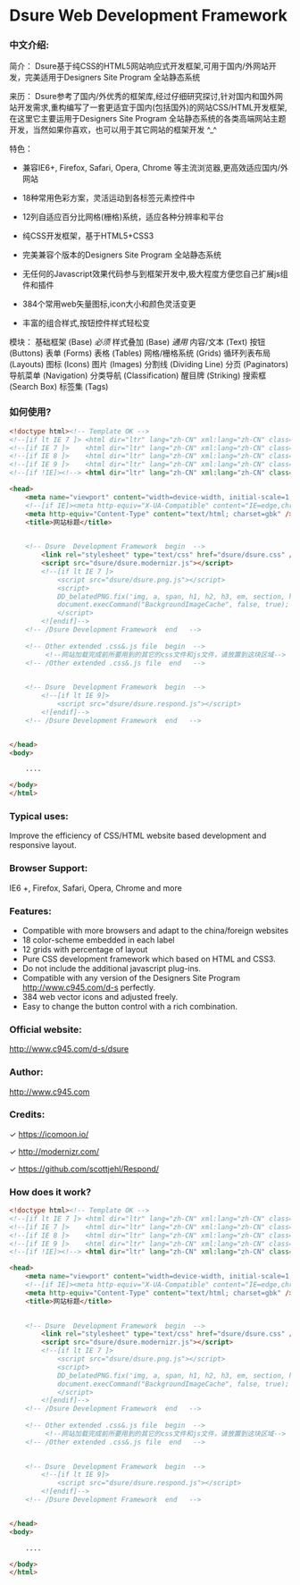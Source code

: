 #  Dsure Web Development Framework

### 中文介绍:

简介：
Dsure基于纯CSS的HTML5网站响应式开发框架,可用于国内/外网站开发，完美适用于Designers Site Program 全站静态系统

来历：
Dsure参考了国内/外优秀的框架库,经过仔细研究探讨,针对国内和国外网站开发需求,重构编写了一套更适宜于国内(包括国外)的网站CSS/HTML开发框架,在这里它主要运用于Designers Site Program 全站静态系统的各类高端网站主题开发，当然如果你喜欢，也可以用于其它网站的框架开发 ^_^

特色：
+ 兼容IE6+, Firefox, Safari, Opera, Chrome 等主流浏览器,更高效适应国内/外网站 

+ 18种常用色彩方案，灵活运动到各标签元素控件中 

+ 12列自适应百分比网格(栅格)系统，适应各种分辨率和平台 

+ 纯CSS开发框架，基于HTML5+CSS3 

+ 完美兼容个版本的Designers Site Program 全站静态系统 

+ 无任何的Javascript效果代码参与到框架开发中,极大程度方便您自己扩展js组件和插件

+ 384个常用web矢量图标,icon大小和颜色灵活变更 

+ 丰富的组合样式,按钮控件样式轻松变



模块：
基础框架 (Base) *必须*
样式叠加 (Base) *通用*
内容/文本 (Text)
按钮 (Buttons)
表单 (Forms)
表格 (Tables)
网格/栅格系统 (Grids)
循环列表布局 (Layouts)
图标 (Icons)
图片 (Images)
分割线 (Dividing Line)
分页 (Paginators)
导航菜单 (Navigation)
分类导航 (Classification)
醒目牌 (Striking)
搜索框 (Search Box)
标签集 (Tags)

### 如何使用?

```html
<!doctype html><!-- Template OK -->
<!--[if lt IE 7 ]> <html dir="ltr" lang="zh-CN" xml:lang="zh-CN" class="no-js ie ie6"> <![endif]-->
<!--[if IE 7 ]>    <html dir="ltr" lang="zh-CN" xml:lang="zh-CN" class="no-js ie ie7"> <![endif]-->
<!--[if IE 8 ]>    <html dir="ltr" lang="zh-CN" xml:lang="zh-CN" class="no-js ie ie8"> <![endif]-->
<!--[if IE 9 ]>    <html dir="ltr" lang="zh-CN" xml:lang="zh-CN" class="no-js ie ie9"> <![endif]-->
<!--[if !IE]><!--> <html dir="ltr" lang="zh-CN" xml:lang="zh-CN" class="no-js"> <!--<![endif]-->

<head>
    <meta name="viewport" content="width=device-width, initial-scale=1, maximum-scale=1" />
    <!--[if IE]><meta http-equiv="X-UA-Compatible" content="IE=edge,chrome=1" /><![endif]-->
    <meta http-equiv="Content-Type" content="text/html; charset=gbk" />
    <title>网站标题</title>
    

    <!-- Dsure  Development Framework  begin  -->
        <link rel="stylesheet" type="text/css" href="dsure/dsure.css" />
        <script src="dsure/dsure.modernizr.js"></script>
        <!--[if lt IE 7 ]>  
            <script src="dsure/dsure.png.js"></script>  
            <script>  
            DD_belatedPNG.fix('img, a, span, h1, h2, h3, em, section, header');
            document.execCommand("BackgroundImageCache", false, true);
            </script>  
        <![endif]-->  
    <!-- /Dsure Development Framework  end   -->
    
    <!-- Other extended .css&.js file  begin  -->
         <!--网站加载完成前所要用到的其它的css文件和js文件，请放置到这块区域-->  
    <!-- /Other extended .css&.js file  end   -->
    

    <!-- Dsure  Development Framework  begin  -->
        <!--[if lt IE 9]>  
            <script src="dsure/dsure.respond.js"></script>  
        <![endif]-->  
    <!-- /Dsure Development Framework  end   -->


</head>
<body>

    ....

</body>
</html>

```


### Typical uses:

Improve the efficiency of CSS/HTML website based development and responsive layout.

### Browser Support:
IE6 +, Firefox, Safari, Opera, Chrome and more

### Features:

- Compatible with more browsers and adapt to the china/foreign websites
- 18 color-scheme embedded in each label
- 12 grids with percentage of layout
- Pure CSS development framework which based on HTML and CSS3.
- Do not include the additional javascript plug-ins.
- Compatible with any version of the Designers Site Program <http://www.c945.com/d-s> perfectly.
- 384 web vector icons and  adjusted freely.
- Easy to change the button control with a rich combination.

### Official website:
<http://www.c945.com/d-s/dsure>

### Author:
<http://www.c945.com>

### Credits:

✓ <https://icomoon.io/>

✓ <http://modernizr.com/>

✓ <https://github.com/scottjehl/Respond/>


### How does it work?
```html
<!doctype html><!-- Template OK -->
<!--[if lt IE 7 ]> <html dir="ltr" lang="zh-CN" xml:lang="zh-CN" class="no-js ie ie6"> <![endif]-->
<!--[if IE 7 ]>    <html dir="ltr" lang="zh-CN" xml:lang="zh-CN" class="no-js ie ie7"> <![endif]-->
<!--[if IE 8 ]>    <html dir="ltr" lang="zh-CN" xml:lang="zh-CN" class="no-js ie ie8"> <![endif]-->
<!--[if IE 9 ]>    <html dir="ltr" lang="zh-CN" xml:lang="zh-CN" class="no-js ie ie9"> <![endif]-->
<!--[if !IE]><!--> <html dir="ltr" lang="zh-CN" xml:lang="zh-CN" class="no-js"> <!--<![endif]-->

<head>
    <meta name="viewport" content="width=device-width, initial-scale=1, maximum-scale=1" />
    <!--[if IE]><meta http-equiv="X-UA-Compatible" content="IE=edge,chrome=1" /><![endif]-->
    <meta http-equiv="Content-Type" content="text/html; charset=gbk" />
    <title>网站标题</title>
    

    <!-- Dsure  Development Framework  begin  -->
        <link rel="stylesheet" type="text/css" href="dsure/dsure.css" />
        <script src="dsure/dsure.modernizr.js"></script>
        <!--[if lt IE 7 ]>  
            <script src="dsure/dsure.png.js"></script>  
            <script>  
            DD_belatedPNG.fix('img, a, span, h1, h2, h3, em, section, header');
            document.execCommand("BackgroundImageCache", false, true);
            </script>  
        <![endif]-->  
    <!-- /Dsure Development Framework  end   -->
    
    <!-- Other extended .css&.js file  begin  -->
         <!--网站加载完成前所要用到的其它的css文件和js文件，请放置到这块区域-->  
    <!-- /Other extended .css&.js file  end   -->
    

    <!-- Dsure  Development Framework  begin  -->
        <!--[if lt IE 9]>  
            <script src="dsure/dsure.respond.js"></script>  
        <![endif]-->  
    <!-- /Dsure Development Framework  end   -->


</head>
<body>

    ....

</body>
</html>

```


